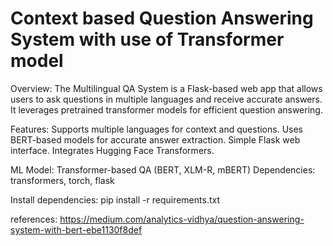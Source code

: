 # Context based Question Answering System with use of Transformer model

Overview:
The Multilingual QA System is a Flask-based web app that allows users to ask questions in multiple languages and receive accurate answers. It leverages pretrained transformer models for efficient question answering.

Features:
Supports multiple languages for context and questions.
Uses BERT-based models for accurate answer extraction.
Simple Flask web interface.
Integrates Hugging Face Transformers.

ML Model: Transformer-based QA (BERT, XLM-R, mBERT)
Dependencies: transformers, torch, flask

Install dependencies:
pip install -r requirements.txt

references:
https://medium.com/analytics-vidhya/question-answering-system-with-bert-ebe1130f8def
